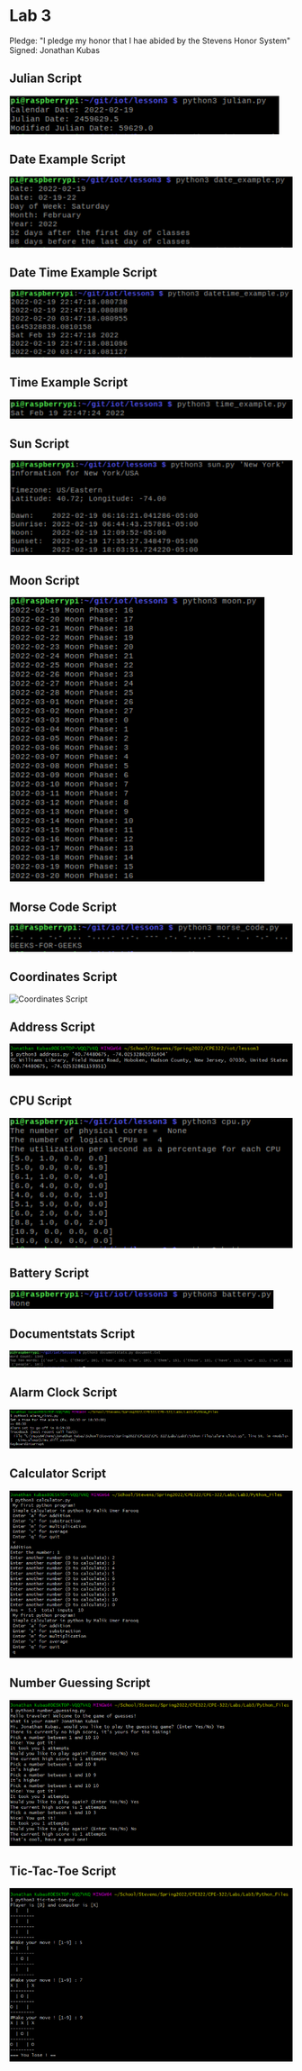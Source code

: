 # Lab 3
Pledge: "I pledge my honor that I hae abided by the Stevens Honor System"
Signed: Jonathan Kubas

## Julian Script
![Julian Script](https://github.com/JonathanKubas/CPE-322/blob/main/Labs/Lab3/Python_Output_Captures/Julian%20Script.PNG?raw=true)

## Date Example Script
![Date Example Script](https://github.com/JonathanKubas/CPE-322/blob/main/Labs/Lab3/Python_Output_Captures/Date_Example%20Script.PNG?raw=true)

## Date Time Example Script
![Date Time Example Script](https://github.com/JonathanKubas/CPE-322/blob/main/Labs/Lab3/Python_Output_Captures/Date_Time_Example.PNG?raw=true)

## Time Example Script
![Time Example Script](https://github.com/JonathanKubas/CPE-322/blob/main/Labs/Lab3/Python_Output_Captures/Time_Example.PNG?raw=true)

## Sun Script
![Sun Script](https://github.com/JonathanKubas/CPE-322/blob/main/Labs/Lab3/Python_Output_Captures/Sun%20Script.PNG?raw=true)

## Moon Script
![Moon Script](https://github.com/JonathanKubas/CPE-322/blob/main/Labs/Lab3/Python_Output_Captures/Moon%20Script.PNG?raw=true)

## Morse Code Script
![Morse Code Script](https://github.com/JonathanKubas/CPE-322/blob/main/Labs/Lab3/Python_Output_Captures/Morse_Code_Script.PNG?raw=true)

## Coordinates Script
![Coordinates Script]()

## Address Script
![Adress Script](https://github.com/JonathanKubas/CPE-322/blob/main/Labs/Lab3/Python_Output_Captures/Address_Script.PNG?raw=true)

## CPU Script
![CPU Script](https://github.com/JonathanKubas/CPE-322/blob/main/Labs/Lab3/Python_Output_Captures/CPU_Script.PNG?raw=true)

## Battery Script
![Battery Script](https://github.com/JonathanKubas/CPE-322/blob/main/Labs/Lab3/Python_Output_Captures/Battery_Script.PNG?raw=true)

## Documentstats Script
![Documentstats Script](https://github.com/JonathanKubas/CPE-322/blob/main/Labs/Lab3/Python_Output_Captures/Documentsats_Script.PNG?raw=true)

## Alarm Clock Script
![Alarm Clock Script](https://github.com/JonathanKubas/CPE-322/blob/main/Labs/Lab3/Python_Output_Captures/Alarm%20Clock%20Script.PNG?raw=true)

## Calculator Script
![Calculator Script](https://github.com/JonathanKubas/CPE-322/blob/main/Labs/Lab3/Python_Output_Captures/Calculator%20Script.PNG?raw=true)

## Number Guessing Script
![Number Guessing Script](https://github.com/JonathanKubas/CPE-322/blob/main/Labs/Lab3/Python_Output_Captures/Number%20Guessing%20Script.PNG?raw=true)

## Tic-Tac-Toe Script
![Tic-Tac-Toe Script](https://github.com/JonathanKubas/CPE-322/blob/main/Labs/Lab3/Python_Output_Captures/Tic-Tac-Toe%20Script.PNG?raw=true)